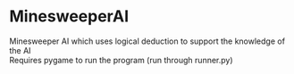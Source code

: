 # MinesweeperAI
Minesweeper AI which uses logical deduction to support the knowledge of the AI <br />
Requires pygame to run the program (run through runner.py) <br />
